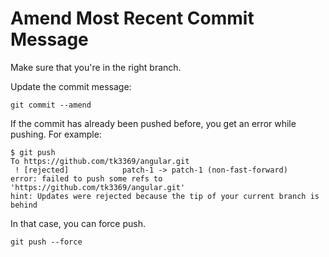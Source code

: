 # Amend Most Recent Commit Message

Make sure that you're in the right branch.

Update the commit message:
```
git commit --amend
```

If the commit has already been pushed before, you get an error while pushing.  For example:
```
$ git push
To https://github.com/tk3369/angular.git
 ! [rejected]            patch-1 -> patch-1 (non-fast-forward)
error: failed to push some refs to 'https://github.com/tk3369/angular.git'
hint: Updates were rejected because the tip of your current branch is behind
```

In that case, you can force push.
```
git push --force
```

